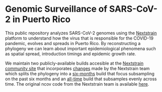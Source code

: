 # Genomic Surveillance of SARS-CoV-2 in Puerto Rico
This public repository analyzes SARS-CoV-2 genomes using the [Nextstrain](https://nextstrain.org/) platform to understand how the virus that is responsible for the COVID-19 pandemic, evolves and spreads in Puerto Rico. By reconstructing a phylogeny we can learn about important epidemiological phenomena such as spatial spread, introduction timings and epidemic growth rate.

We maintain two publicly-available builds accesible at the [Nextstrain community site](https://nextstrain.org/community/arodzh-sudo/ncov-puertorico/) that incorporates [changes](https://github.com/nextstrain/ncov/pull/910) made by the Nextstrain team which splits the phylogeny into a [six-months](https://nextstrain.org/community/arodzh-sudo/ncov-puertorico/Puerto-Rico/six-months/?branchLabel=emerging_lineage&f_country=Puerto%20Rico&m=div) build that focus subsampling on the past six months and an [all-time](https://nextstrain.org/community/arodzh-sudo/ncov-puertorico/Puerto-Rico/all-time?branchLabel=emerging_lineage&f_country=Puerto%20Rico&m=div) build that subsamples evenly across time. The original ncov code from the Nextstrain team is available [here](https://github.com/nextstrain/ncov).
